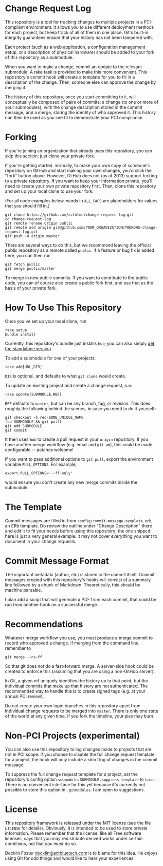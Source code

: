 Change Request Log
==================

This repository is a tool for tracking changes to multiple projects in a
PCI-compliant environment. It allows you to use different deployment methods
for each project, but keep track of all of them in one place. Git's built-in
integrity guarantees ensure that your history has not been tampered with.

Each project (such as a web application, a configuration management setup, or
a description of physical hardware) should be added to your fork of this
repository as a submodule.

When you want to make a change, commit an update to the relevant submodule. A
rake task is provided to make this more convenient. This repository's commit
hook will create a template for you to fill in a description of the change.
Then, someone else can approve the change by merging it.

The history of this repository, once you start committing to it, will
conceptually be composed of pairs of commits: a change (to one or more of your
submodules), with the change description stored in the commit message, and a
merge, storing the identity of who approved it. This history can then be used
as you see fit to demonstrate your PCI compliance.

Forking
=======

If you're joining an organization that already uses this repository, you can
skip this section; just clone your private fork.

If you're getting started: normally, to make your own copy of someone's
repository on GitHub and start making your own changes, you'd click the "fork"
button above. However, GitHub does not (as of 2013) support forking to a
private repository. If you want to keep your information private, you'll need
to create your own private repository first. Then, clone this repository and
set up your local clone to use your fork:

(For all code examples below, words in `ALL_CAPS` are placeholders for values
that you should fill in.)

    git clone https://github.com/actblue/change-request-log.git
    cd change-request-log
    git remote rename origin public
    git remote add origin git@github.com:YOUR_ORGANIZATION/YOURORG-change-request-log.git
    git push -u origin master

There are several ways to do this, but we recommend leaving the official
public repository as a remote called `public`. If a feature or bug fix is
added here, you can then run

    git fetch public
    git merge public/master

To merge in new public commits. If you want to contribute to the public
code, you can of course also create a public fork first, and use that as
the basis of your private fork.

How To Use This Repository
==========================

Once you've set up your local clone, run:

    rake setup
    bundle install

Currently, this repository's bundle just installs `hub`; you can also simply
[get the standalone version](https://github.com/defunkt/hub#standalone).

To add a submodule for one of your projects:

    rake add[URL,DIR]

`DIR` is optional, and defaults to what `git clone` would create.

To update an existing project and create a change request, run:

    rake update[SUBMODULE,REF]

`REF` defaults to `master`, but can be any branch, tag, or revision. This does
roughly the following behind the scenes, in case you need to do it yourself:

    git checkout -b req-SOME_UNIQUE_NAME
    (cd SUBMODULE && git pull)
    git add SUBMODULE
    git commit

It then uses `hub` to create a pull request in your `origin` repository. If
you have another merge workflow (e.g. email and `git am`), this could be made
configurable -- patches welcome!

If you want to pass additional options to `git pull`, export the environment
variable `PULL_OPTIONS`. For example,

    export PULL_OPTIONS='--ff-only'

would ensure you don't create any new merge commits inside the submodule.

The Template
============

Commit messages are filled in from `config/commit-message-template.erb`,
an ERb template. Do review the outline under "Change Description" there
and edit it to fit your needs before using this repository; the one
shipped here is just a very general example. It may not cover everything
you want to document in your change requests.

Commit Message Format
=====================

The important metadata (author, etc) is stored in the commit itself. Commit
messages created with this repository's hooks will consist of a summary line
followed by a chunk of Markdown. Theoretically, this should be machine
parsable.

I plan add a script that will generate a PDF from each commit, that could be
run from another hook on a successful merge.

Recommendations
===============

Whatever merge workflow you use, you must produce a merge commit to record who
approved a change. If merging from the command line, remember to

    git merge --no-ff

So that git does not do a fast-forward merge. A server-side hook could
be created to enforce this (assuming that you are using a non-GitHub
server).

In Git, a given ref uniquely identifies the history up to that point, but the
individual commits that make up that history are not authenticated. The
recommended way to handle this is to create signed tags (e.g. at your annual
PCI review).

Do not create your own topic branches in this repository apart from individual
change requests to be merged into `master`. There is only one state of the
world at any given time. If you fork the timeline, your pies may burn.

Non-PCI Projects (experimental)
===============================

You can also use this repository to log changes made to projects that are not
in PCI scope. If you choose to disable the full change request template for a
project, the hook will only include a short log of changes in the commit
message.

To suppress the full change request template for a project, set the
repository's config option `submodule.SUBMODULE.suppress-template` to `true`.
There is no convenient interface for this yet because it's currently not
possible to store this option in `.gitmodules`. I am open to suggestions.

License
=======

This repository framework is released under the MIT license (see the file
`LICENSE` for details). Obviously, it is intended to be used to store private
information. Please remember that the license, like all Free software
licenses, says that you *may* redistribute derived works under certain
conditions, not that you *must* do so.

Decklin Foster <decklin@actbluetech.com> is to blame for this idea. He
enjoys using Git for odd things and would like to hear your experiences.
